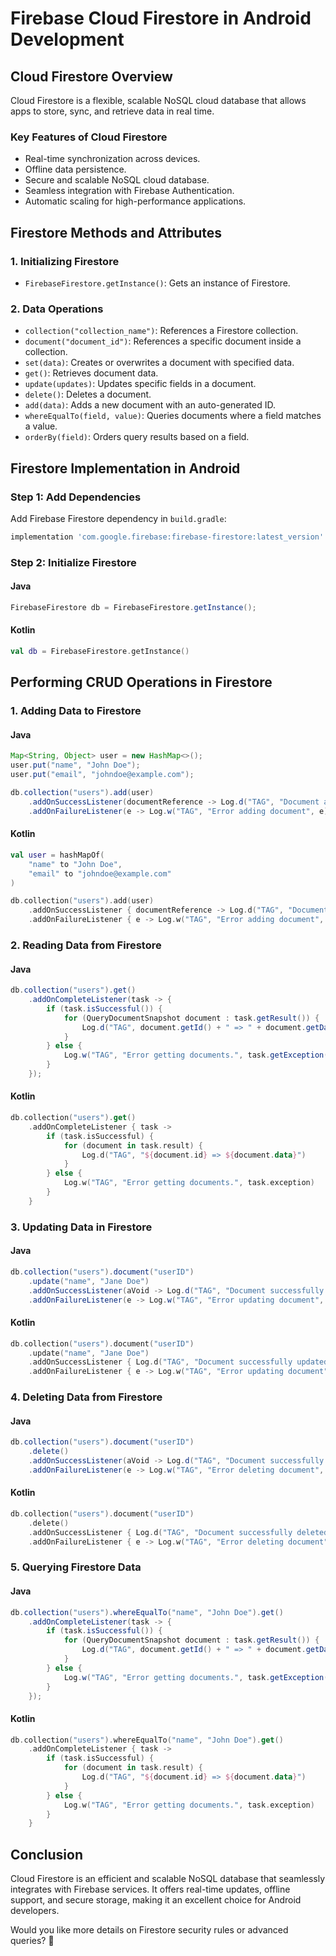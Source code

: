 # Firebase Cloud Firestore in Android Development

## **Cloud Firestore Overview**

Cloud Firestore is a flexible, scalable NoSQL cloud database that allows apps to store, sync, and retrieve data in real time.

### **Key Features of Cloud Firestore**
- Real-time synchronization across devices.
- Offline data persistence.
- Secure and scalable NoSQL cloud database.
- Seamless integration with Firebase Authentication.
- Automatic scaling for high-performance applications.

## **Firestore Methods and Attributes**

### **1. Initializing Firestore**
- `FirebaseFirestore.getInstance()`: Gets an instance of Firestore.

### **2. Data Operations**
- `collection("collection_name")`: References a Firestore collection.
- `document("document_id")`: References a specific document inside a collection.
- `set(data)`: Creates or overwrites a document with specified data.
- `get()`: Retrieves document data.
- `update(updates)`: Updates specific fields in a document.
- `delete()`: Deletes a document.
- `add(data)`: Adds a new document with an auto-generated ID.
- `whereEqualTo(field, value)`: Queries documents where a field matches a value.
- `orderBy(field)`: Orders query results based on a field.

## **Firestore Implementation in Android**

### **Step 1: Add Dependencies**
Add Firebase Firestore dependency in `build.gradle`:
```gradle
implementation 'com.google.firebase:firebase-firestore:latest_version'
```

### **Step 2: Initialize Firestore**
#### **Java**
```java
FirebaseFirestore db = FirebaseFirestore.getInstance();
```
#### **Kotlin**
```kotlin
val db = FirebaseFirestore.getInstance()
```

## **Performing CRUD Operations in Firestore**

### **1. Adding Data to Firestore**
#### **Java**
```java
Map<String, Object> user = new HashMap<>();
user.put("name", "John Doe");
user.put("email", "johndoe@example.com");

db.collection("users").add(user)
    .addOnSuccessListener(documentReference -> Log.d("TAG", "Document added with ID: " + documentReference.getId()))
    .addOnFailureListener(e -> Log.w("TAG", "Error adding document", e));
```
#### **Kotlin**
```kotlin
val user = hashMapOf(
    "name" to "John Doe",
    "email" to "johndoe@example.com"
)

db.collection("users").add(user)
    .addOnSuccessListener { documentReference -> Log.d("TAG", "Document added with ID: ${documentReference.id}") }
    .addOnFailureListener { e -> Log.w("TAG", "Error adding document", e) }
```

### **2. Reading Data from Firestore**
#### **Java**
```java
db.collection("users").get()
    .addOnCompleteListener(task -> {
        if (task.isSuccessful()) {
            for (QueryDocumentSnapshot document : task.getResult()) {
                Log.d("TAG", document.getId() + " => " + document.getData());
            }
        } else {
            Log.w("TAG", "Error getting documents.", task.getException());
        }
    });
```
#### **Kotlin**
```kotlin
db.collection("users").get()
    .addOnCompleteListener { task ->
        if (task.isSuccessful) {
            for (document in task.result) {
                Log.d("TAG", "${document.id} => ${document.data}")
            }
        } else {
            Log.w("TAG", "Error getting documents.", task.exception)
        }
    }
```

### **3. Updating Data in Firestore**
#### **Java**
```java
db.collection("users").document("userID")
    .update("name", "Jane Doe")
    .addOnSuccessListener(aVoid -> Log.d("TAG", "Document successfully updated!"))
    .addOnFailureListener(e -> Log.w("TAG", "Error updating document", e));
```
#### **Kotlin**
```kotlin
db.collection("users").document("userID")
    .update("name", "Jane Doe")
    .addOnSuccessListener { Log.d("TAG", "Document successfully updated!") }
    .addOnFailureListener { e -> Log.w("TAG", "Error updating document", e) }
```

### **4. Deleting Data from Firestore**
#### **Java**
```java
db.collection("users").document("userID")
    .delete()
    .addOnSuccessListener(aVoid -> Log.d("TAG", "Document successfully deleted!"))
    .addOnFailureListener(e -> Log.w("TAG", "Error deleting document", e));
```
#### **Kotlin**
```kotlin
db.collection("users").document("userID")
    .delete()
    .addOnSuccessListener { Log.d("TAG", "Document successfully deleted!") }
    .addOnFailureListener { e -> Log.w("TAG", "Error deleting document", e) }
```

### **5. Querying Firestore Data**
#### **Java**
```java
db.collection("users").whereEqualTo("name", "John Doe").get()
    .addOnCompleteListener(task -> {
        if (task.isSuccessful()) {
            for (QueryDocumentSnapshot document : task.getResult()) {
                Log.d("TAG", document.getId() + " => " + document.getData());
            }
        } else {
            Log.w("TAG", "Error getting documents.", task.getException());
        }
    });
```
#### **Kotlin**
```kotlin
db.collection("users").whereEqualTo("name", "John Doe").get()
    .addOnCompleteListener { task ->
        if (task.isSuccessful) {
            for (document in task.result) {
                Log.d("TAG", "${document.id} => ${document.data}")
            }
        } else {
            Log.w("TAG", "Error getting documents.", task.exception)
        }
    }
```

## **Conclusion**
Cloud Firestore is an efficient and scalable NoSQL database that seamlessly integrates with Firebase services. It offers real-time updates, offline support, and secure storage, making it an excellent choice for Android developers.

Would you like more details on Firestore security rules or advanced queries? 🚀
